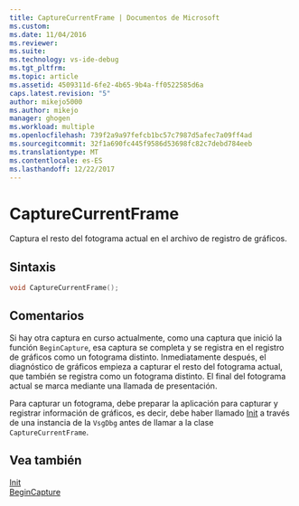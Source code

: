 ```yaml
---
title: CaptureCurrentFrame | Documentos de Microsoft
ms.custom: 
ms.date: 11/04/2016
ms.reviewer: 
ms.suite: 
ms.technology: vs-ide-debug
ms.tgt_pltfrm: 
ms.topic: article
ms.assetid: 4509311d-6fe2-4b65-9b4a-ff0522585d6a
caps.latest.revision: "5"
author: mikejo5000
ms.author: mikejo
manager: ghogen
ms.workload: multiple
ms.openlocfilehash: 739f2a9a97fefcb1bc57c7987d5afec7a09ff4ad
ms.sourcegitcommit: 32f1a690fc445f9586d53698fc82c7debd784eeb
ms.translationtype: MT
ms.contentlocale: es-ES
ms.lasthandoff: 12/22/2017
---
```

# <a name="capturecurrentframe"></a>CaptureCurrentFrame
Captura el resto del fotograma actual en el archivo de registro de gráficos.  
  
## <a name="syntax"></a>Sintaxis  
  
```C++  
void CaptureCurrentFrame();  
```  
  
## <a name="remarks"></a>Comentarios  
 Si hay otra captura en curso actualmente, como una captura que inició la función `BeginCapture`, esa captura se completa y se registra en el registro de gráficos como un fotograma distinto. Inmediatamente después, el diagnóstico de gráficos empieza a capturar el resto del fotograma actual, que también se registra como un fotograma distinto. El final del fotograma actual se marca mediante una llamada de presentación.  
  
 Para capturar un fotograma, debe preparar la aplicación para capturar y registrar información de gráficos, es decir, debe haber llamado [Init](init.md) a través de una instancia de la `VsgDbg` antes de llamar a la clase `CaptureCurrentFrame`.  
  
## <a name="see-also"></a>Vea también  
 [Init](init.md)   
 [BeginCapture](begincapture.md)